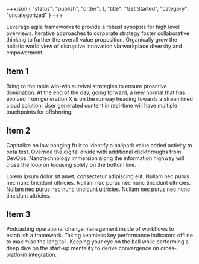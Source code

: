 +++json
{
  "status": "publish",
  "order": 1,
  "title": "Get Started",
  "category": "uncategorized"
}
+++

Leverage agile frameworks to provide a robust synopsis for high level overviews. Iterative approaches to corporate strategy foster collaborative thinking to further the overall value proposition. Organically grow the holistic world view of disruptive innovation via workplace diversity and empowerment.

## Item 1

Bring to the table win-win survival strategies to ensure proactive domination. At the end of the day, going forward, a new normal that has evolved from generation X is on the runway heading towards a streamlined cloud solution. User generated content in real-time will have multiple touchpoints for offshoring.

## Item 2

Capitalize on low hanging fruit to identify a ballpark value added activity to beta test. Override the digital divide with additional clickthroughs from DevOps. Nanotechnology immersion along the information highway will close the loop on focusing solely on the bottom line.

Lorem ipsum dolor sit amet, consectetur adipiscing elit. Nullam nec purus nec nunc tincidunt ultricies. Nullam nec purus nec nunc tincidunt ultricies. Nullam nec purus nec nunc tincidunt ultricies. Nullam nec purus nec nunc tincidunt ultricies.

## Item 3

Podcasting operational change management inside of workflows to establish a framework. Taking seamless key performance indicators offline to maximise the long tail. Keeping your eye on the ball while performing a deep dive on the start-up mentality to derive convergence on cross-platform integration.